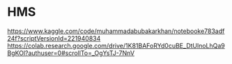 # HMS
https://www.kaggle.com/code/muhammadabubakarkhan/notebooke783adf24f?scriptVersionId=221940834
https://colab.research.google.com/drive/1K81BAFoRYd0cuBE_DtUlnoLhQa9BgKOl?authuser=0#scrollTo=_OgYsTJ-7NnV
